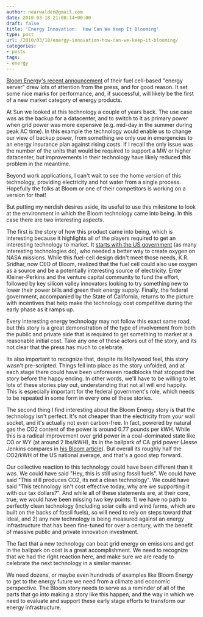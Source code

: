 ```yaml
---
author: nearwalden@gmail.com
date: 2010-03-18 21:08:14+00:00
draft: false
title: 'Energy Innovation:  How Can We Keep It Blooming'
type: post
url: /2010/03/18/energy-innovation-how-can-we-keep-it-blooming/
categories:
- posts
tags:
- energy
---
```


[Bloom Energy's recent announcement](http://c0688662.cdn.cloudfiles.rackspacecloud.com/downloads-pdf-release-bloom-launch-2-24-2010_1.pdf) of their fuel cell-based "energy server" drew lots of attention from the press, and for good reason. It set some nice marks for performance, and, if successful, will likely be the first of a new market category of energy products.





At Sun we looked at this technology a couple of years back. The use case was as the backup for a datacenter, and to switch to it as primary power when grid power was more expensive (e.g. mid-day in the summer during peak AC time). In this example the technology would enable us to change our view of backup power, from something we only use in emergencies to an energy insurance plan against rising costs. If I recall the only issue was the number of the units that would be required to support a MW or higher datacenter, but improvements in their technology have likely reduced this problem in the meantime.





Beyond work applications, I can't wait to see the home version of this technology, providing electricity and hot water from a single process. Hopefully the folks at Bloom or one of their competitors is working on a version for that!





But putting my nerdish desires aside, its useful to use this milestone to look at the environment in which the Bloom technology came into being. In this case there are two interesting aspects.





The first is the story of how this product came into being, which is interesting because it highlights all of the players required to get an interesting technology to market. It [starts with the US government](http://www.nasa.gov/topics/technology/features/bloom_energy.html) (as many interesting technologies do), who needed a better way to create oxygen on NASA missions. While this fuel-cell design didn't meet those needs, K.R. Sridhar, now CEO of Bloom, realized that the fuel cell could also use oxygen as a source and be a potentially interesting source of electricity. Enter Kleiner-Perkins and the venture capital community to fund the effort, followed by key silicon valley innovators looking to try something new to lower their power bills and green their energy supply. Finally, the federal government, accompanied by the State of California, returns to the picture with incentives that help make the technology cost competitive during the early phase as it ramps up.





Every interesting energy technology may not follow this exact same road, but this story is a great demonstration of the type of involvement from both the public and private side that is required to get something to market at a reasonable initial cost. Take any one of these actors out of the story, and its not clear that the press has much to celebrate.





Its also important to recognize that, despite its Hollywood feel, this story wasn't pre-scripted. Things fell into place as the story unfolded, and at each stage there could have been unforeseen roadblocks that stopped the story before the happy ending. In other words, we'll have to be willing to let lots of these stories play out, understanding that not all will end happily. This is especially important for the federal government's role, which needs to be repeated in some form in every one of these stories.





The second thing I find interesting about the Bloom Energy story is that the technology isn't perfect. It's not cheaper than the electricity from your wall socket, and it's actually not even carbon-free. In fact, powered by natural gas the CO2 content of the power is around 0.77 pounds per kWH. While this is a radical improvement over grid power in a coal-dominated state like CO or WY (at around 2 lbs/kWH), its in the ballpark of CA grid power (Jesse Jenkins compares in [his Bloom article](http://www.watthead.org/2010/02/economics-of-bloom-box.html)). But overall its roughly half the CO2/kWH of the US national average, and that's a good step forward.





Our collective reaction to this technology could have been different than it was. We could have said "Hey, this is still using fossil fuels". We could have said "This still produces CO2, its not a clean technology". We could have said "This technology isn't cost effective today, why are we supporting it with our tax dollars?". And while all of these statements are, at their core, true, we would have been missing two key points: 1) we have no path to perfectly clean technology (including solar cells and wind farms, which are built on the backs of fossil fuels), so will need to rely on steps toward that ideal, and 2) any new technology is being measured against an energy infrastructure that has been fine-tuned for over a century, with the benefit of massive public and private innovation investment.





The fact that a new technology can beat grid energy on emissions and get in the ballpark on cost is a great accomplishment. We need to recognize that we had the right reaction here, and make sure we are ready to celebrate the next technology in a similar manner.





We need dozens, or maybe even hundreds of examples like Bloom Energy to get to the energy future we need from a climate and economic perspective. The Bloom story needs to serve as a reminder of all of the parts that go into making a story like this happen, and the way in which we need to evaluate and support these early stage efforts to transform our energy infrastructure.



